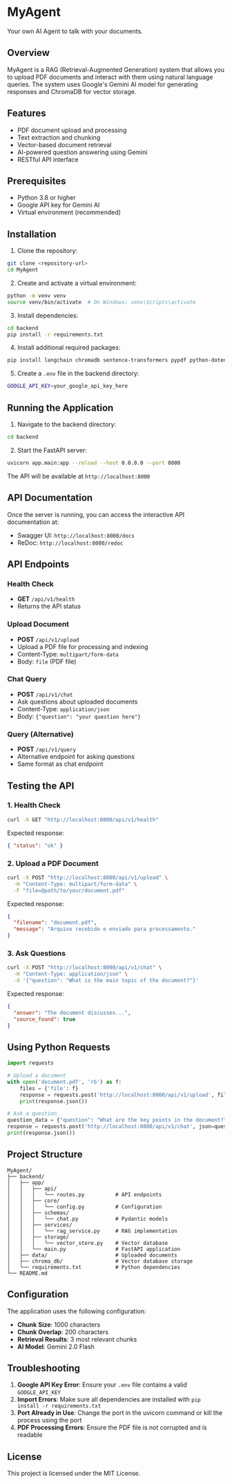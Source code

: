 # MyAgent

Your own AI Agent to talk with your documents.

## Overview

MyAgent is a RAG (Retrieval-Augmented Generation) system that allows you to upload PDF documents and interact with them using natural language queries. The system uses Google's Gemini AI model for generating responses and ChromaDB for vector storage.

## Features

- PDF document upload and processing
- Text extraction and chunking
- Vector-based document retrieval
- AI-powered question answering using Gemini
- RESTful API interface

## Prerequisites

- Python 3.8 or higher
- Google API key for Gemini AI
- Virtual environment (recommended)

## Installation

1. Clone the repository:

```bash
git clone <repository-url>
cd MyAgent
```

2. Create and activate a virtual environment:

```bash
python -m venv venv
source venv/bin/activate  # On Windows: venv\Scripts\activate
```

3. Install dependencies:

```bash
cd backend
pip install -r requirements.txt
```

4. Install additional required packages:

```bash
pip install langchain chromadb sentence-transformers pypdf python-dotenv
```

5. Create a `.env` file in the backend directory:

```bash
GOOGLE_API_KEY=your_google_api_key_here
```

## Running the Application

1. Navigate to the backend directory:

```bash
cd backend
```

2. Start the FastAPI server:

```bash
uvicorn app.main:app --reload --host 0.0.0.0 --port 8000
```

The API will be available at `http://localhost:8000`

## API Documentation

Once the server is running, you can access the interactive API documentation at:

- Swagger UI: `http://localhost:8000/docs`
- ReDoc: `http://localhost:8000/redoc`

## API Endpoints

### Health Check

- **GET** `/api/v1/health`
- Returns the API status

### Upload Document

- **POST** `/api/v1/upload`
- Upload a PDF file for processing and indexing
- Content-Type: `multipart/form-data`
- Body: `file` (PDF file)

### Chat Query

- **POST** `/api/v1/chat`
- Ask questions about uploaded documents
- Content-Type: `application/json`
- Body: `{"question": "your question here"}`

### Query (Alternative)

- **POST** `/api/v1/query`
- Alternative endpoint for asking questions
- Same format as chat endpoint

## Testing the API

### 1. Health Check

```bash
curl -X GET "http://localhost:8000/api/v1/health"
```

Expected response:

```json
{ "status": "ok" }
```

### 2. Upload a PDF Document

```bash
curl -X POST "http://localhost:8000/api/v1/upload" \
  -H "Content-Type: multipart/form-data" \
  -F "file=@path/to/your/document.pdf"
```

Expected response:

```json
{
  "filename": "document.pdf",
  "message": "Arquivo recebido e enviado para processamento."
}
```

### 3. Ask Questions

```bash
curl -X POST "http://localhost:8000/api/v1/chat" \
  -H "Content-Type: application/json" \
  -d '{"question": "What is the main topic of the document?"}'
```

Expected response:

```json
{
  "answer": "The document discusses...",
  "source_found": true
}
```

## Using Python Requests

```python
import requests

# Upload a document
with open('document.pdf', 'rb') as f:
    files = {'file': f}
    response = requests.post('http://localhost:8000/api/v1/upload', files=files)
    print(response.json())

# Ask a question
question_data = {"question": "What are the key points in the document?"}
response = requests.post('http://localhost:8000/api/v1/chat', json=question_data)
print(response.json())
```

## Project Structure

```
MyAgent/
├── backend/
│   ├── app/
│   │   ├── api/
│   │   │   └── routes.py          # API endpoints
│   │   ├── core/
│   │   │   └── config.py          # Configuration
│   │   ├── schemas/
│   │   │   └── chat.py            # Pydantic models
│   │   ├── services/
│   │   │   └── rag_service.py     # RAG implementation
│   │   ├── storage/
│   │   │   └── vector_store.py    # Vector database
│   │   └── main.py                # FastAPI application
│   ├── data/                      # Uploaded documents
│   ├── chroma_db/                 # Vector database storage
│   └── requirements.txt           # Python dependencies
└── README.md
```

## Configuration

The application uses the following configuration:

- **Chunk Size**: 1000 characters
- **Chunk Overlap**: 200 characters
- **Retrieval Results**: 3 most relevant chunks
- **AI Model**: Gemini 2.0 Flash

## Troubleshooting

1. **Google API Key Error**: Ensure your `.env` file contains a valid `GOOGLE_API_KEY`
2. **Import Errors**: Make sure all dependencies are installed with `pip install -r requirements.txt`
3. **Port Already in Use**: Change the port in the uvicorn command or kill the process using the port
4. **PDF Processing Errors**: Ensure the PDF file is not corrupted and is readable

## License

This project is licensed under the MIT License.
